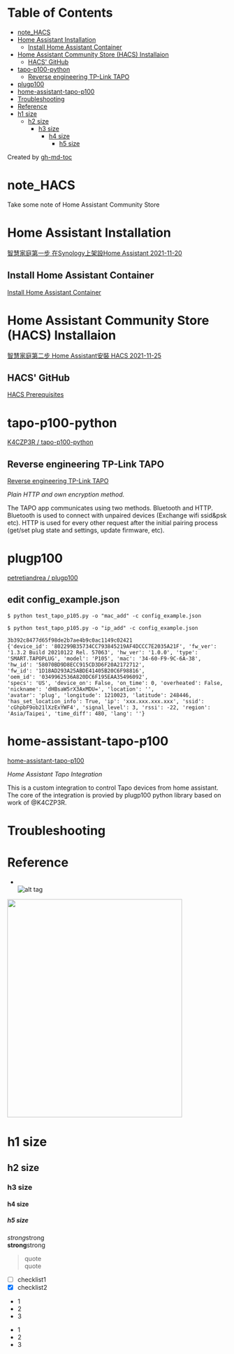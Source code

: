 Table of Contents
=================

   * [note_HACS](#note_hacs)
   * [Home Assistant Installation](#home-assistant-installation)
      * [Install Home Assistant Container](#install-home-assistant-container)
   * [Home Assistant Community Store (HACS) Installaion](#home-assistant-community-store-hacs-installaion)
      * [HACS' GitHub](#hacs-github)
   * [tapo-p100-python](#tapo-p100-python)
      * [Reverse engineering TP-Link TAPO](#reverse-engineering-tp-link-tapo)
   * [plugp100](#plugp100)
   * [home-assistant-tapo-p100](#home-assistant-tapo-p100)
   * [Troubleshooting](#troubleshooting)
   * [Reference](#reference)
   * [h1 size](#h1-size)
      * [h2 size](#h2-size)
         * [h3 size](#h3-size)
            * [h4 size](#h4-size)
               * [h5 size](#h5-size)

Created by [gh-md-toc](https://github.com/ekalinin/github-markdown-toc)

# note_HACS
Take some note of Home Assistant Community Store


# Home Assistant Installation 
[智慧家庭第一步 在Synology上架設Home Assistant 2021-11-20](https://www.alvinchen.club/2021/11/20/%e6%99%ba%e6%85%a7%e5%ae%b6%e5%ba%ad%e7%ac%ac%e4%b8%80%e6%ad%a5-%e5%9c%a8synology%e4%b8%8a%e6%9e%b6%e8%a8%adhome-assistant/)

## Install Home Assistant Container  
[Install Home Assistant Container](https://www.home-assistant.io/installation/linux#install-home-assistant-container)


# Home Assistant Community Store (HACS) Installaion
[智慧家庭第二步 Home Assistant安裝 HACS 2021-11-25](https://www.alvinchen.club/2021/11/25/%E6%99%BA%E6%85%A7%E5%AE%B6%E5%BA%AD%E7%AC%AC%E4%BA%8C%E9%83%A8-home-assistant%E5%AE%89%E8%A3%9D-hacs/) 

## HACS' GitHub
[HACS Prerequisites](https://hacs.xyz/docs/setup/prerequisites)  


# tapo-p100-python
[K4CZP3R / tapo-p100-python](https://github.com/K4CZP3R/tapo-p100-python)

## Reverse engineering TP-Link TAPO  
[Reverse engineering TP-Link TAPO](https://k4czp3r.xyz/reverse-engineering/tp-link/tapo/2020/10/15/reverse-engineering-tp-link-tapo.html)

*Plain HTTP and own encryption method.*

The TAPO app communicates using two methods. Bluetooth and HTTP. 
Bluetooth is used to connect with unpaired devices (Exchange wifi ssid&psk etc). 
HTTP is used for every other request after the initial pairing process 
(get/set plug state and settings, update firmware, etc).


# plugp100
[petretiandrea / plugp100](https://github.com/petretiandrea/plugp100)

## edit config_example.json 
```
$ python test_tapo_p105.py -o "mac_add" -c config_example.json
```

```
$ python test_tapo_p105.py -o "ip_add" -c config_example.json
```

```
3b392c8477d65f98de2b7ae4b9c0ac1149c02421
{'device_id': '802299B35734CC793845219AF4DCCC7E2035A21F', 'fw_ver': '1.3.2 Build 20210122 Rel. 57063', 'hw_ver': '1.0.0', 'type': 'SMART.TAPOPLUG', 'model': 'P105', 'mac': '34-60-F9-9C-6A-38', 
'hw_id': '58070BD9D8ECC915CD3D6F20A2172712', 
'fw_id': '1D18AD293A25ABDE41405B20C6F98816', 
'oem_id': '0349962536A820DC6F195EAA35496092', 
'specs': 'US', 'device_on': False, 'on_time': 0, 'overheated': False, 
'nickname': 'dHBsaW5rX3AxMDU=', 'location': '', 
'avatar': 'plug', 'longitude': 1210023, 'latitude': 248446, 'has_set_location_info': True, 'ip': 'xxx.xxx.xxx.xxx', 'ssid': 'cGhpbF9ob21lXzExYWF4', 'signal_level': 3, 'rssi': -22, 'region': 'Asia/Taipei', 'time_diff': 480, 'lang': ''}

```


# home-assistant-tapo-p100 
[home-assistant-tapo-p100](https://github.com/petretiandrea/home-assistant-tapo-p100)

*Home Assistant Tapo Integration*

This is a custom integration to control Tapo devices from home assistant.
The core of the integration is provied by plugp100 python library based on work of @K4CZP3R.

# Troubleshooting


# Reference

* []()  
![alt tag]()
<img src="" width="400" height="500">  

# h1 size

## h2 size

### h3 size

#### h4 size

##### h5 size

*strong*strong  
**strong**strong  

> quote  
> quote

- [ ] checklist1
- [x] checklist2

* 1
* 2
* 3

- 1
- 2
- 3

